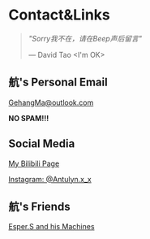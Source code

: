 # Contact&Links

> *"Sorry我不在，请在Beep声后留言"*
>
>— David Tao <I'm OK>

## 航's Personal Email

<GehangMa@outlook.com>

**NO SPAM!!!**

## Social Media

[My Bilibili Page](https://space.bilibili.com/317734902/)

[Instagram: @Antulyn.x_x](https://www.instagram.com/antulyn.x_x/)

## 航's Friends

[Esper.S and his Machines](https://esperaa.github.io/meaidevice/)
